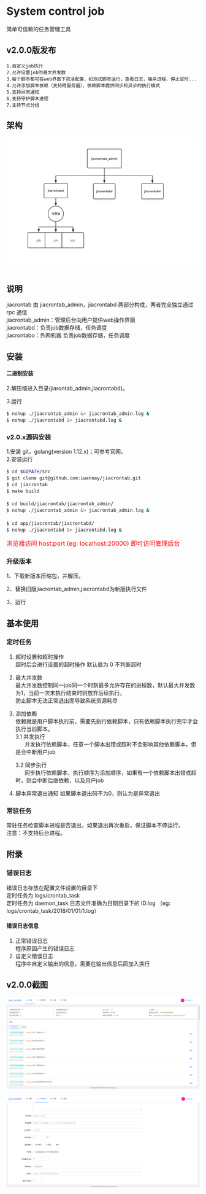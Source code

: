 # System control job


简单可信赖的任务管理工具

## v2.0.0版发布



    1.自定义job执行  
    2.允许设置job的最大并发数  
    3.每个脚本都可在web界面下灵活配置，如测试脚本运行，查看日志，强杀进程，停止定时...  
    4.允许添加脚本依赖（支持跨服务器），依赖脚本提供同步和异步的执行模式  
    5.支持异常通知  
    6.支持守护脚本进程  
    7.支持节点分组


## 架构

![alt 架构](https://raw.githubusercontent.com/iwannay/static_dir/master/jiacrontab_arch.png)

## 说明

jiacrontab 由 jiacrontab_admin，jiacrontabd 两部分构成，两者完全独立通过 rpc 通信  
jiacrontab_admin：管理后台向用户提供web操作界面  
jiacrontabd：负责job数据存储，任务调度  
jiacrontabo：外网机器 负责job数据存储，任务调度  


## 安装

#### 二进制安装


2.解压缩进入目录(jiarontab_admin,jiacrontabd)。

3.运行

```sh
$ nohup ./jiacrontab_admin &> jiacrontab_admin.log &
$ nohup ./jiacrontabd &> jiacrontabd.log &
```

### v2.0.x源码安装

1.安装 git，golang(version 1.12.x)；可参考官网。  
2.安装运行

```sh
$ cd $GOPATH/src
$ git clone git@github.com:iwannay/jiacrontab.git
$ cd jiacrontab
$ make build

$ cd build/jiacrontab/jiacrontab_admin/
$ nohup ./jiacrontab_admin &> jiacrontab_admin.log &

$ cd app/jiacrontab/jiacrontabd/
$ nohup ./jiacrontabd &> jiacrontabd.log &
```

<font color="red" size="3">浏览器访问 host:port (eg: localhost:20000) 即可访问管理后台</font>

### 升级版本

1、下载新版本压缩包，并解压。

2、替换旧版jiacrontab_admin,jiacrontabd为新版执行文件

3、运行

## 基本使用

### 定时任务

1. 超时设置和超时操作  
   超时后会进行设置的超时操作 默认值为 0 不判断超时

2. 最大并发数  
   最大并发数控制同一job同一个时刻最多允许存在的进程数，默认最大并发数为1，当前一次未执行结束时则放弃后续执行。    
   防止脚本无法正常退出而导致系统资源耗尽

3. 添加依赖  
   依赖就是用户脚本执行前，需要先执行依赖脚本，只有依赖脚本执行完毕才会执行当前脚本。  
   3.1 并发执行  
   &nbsp;&nbsp;&nbsp;&nbsp;&nbsp;&nbsp;并发执行依赖脚本，任意一个脚本出错或超时不会影响其他依赖脚本，但是会中断用户job

   3.2 同步执行  
   &nbsp;&nbsp;&nbsp;&nbsp;&nbsp;&nbsp;同步执行依赖脚本，执行顺序为添加顺序，如果有一个依赖脚本出错或超时，则会中断后继依赖，以及用户job

4. 脚本异常退出通知
   如果脚本退出码不为0，则认为是异常退出

### 常驻任务

常驻任务检查脚本进程是否退出，如果退出再次重启，保证脚本不停运行。  
注意：不支持后台进程。

## 附录

### 错误日志

错误日志存放在配置文件设置的目录下  
定时任务为 logs/crontab_task  
定时任务为 daemon_task
日志文件准确为日期目录下的 ID.log （eg: logs/crontab_task/2018/01/01/1.log）

#### 错误日志信息

1. 正常错误日志  
   程序原因产生的错误日志
2. 自定义错误日志  
   程序中自定义输出的信息，需要在输出信息后面加入换行

## v2.0.0截图

![alt 截图1](https://raw.githubusercontent.com/iwannay/static_dir/master/jiacrontab_preview_2.0.0_1.png)

![alt 截图2](https://raw.githubusercontent.com/iwannay/static_dir/master/jiacrontab_preview_2.0.0_2.png)

